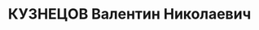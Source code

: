 ---
title: КУЗНЕЦОВ Валентин Николаевич
description: 'Род. в 1920, г. Горький, русский. Отбывал наказание в Грязовецкой тюрьме

  Арестован в 1937. Обв. по ст. 17-58-8, 58-10, 58-11. Приговор: тройка при УНКВД
  по Вологодской обл., 01.12.1937 – ВМН. Расстрелян'
---